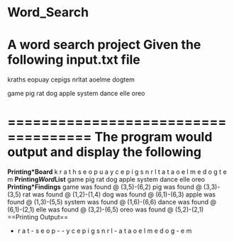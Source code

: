 Word_Search
===================================

A word search project
Given the following input.txt file
====================================
kraths
eopuay
cepigs
nrltat
aoelme
dogtem

game pig rat dog apple system dance elle oreo

====================================
The program would output and display 
the following
====================================
**Printing*Board**
k r a t h s 
e o p u a y 
c e p i g s 
n r l t a t 
a o e l m e 
d o g t e m 
**Printing*Word*List**
game pig rat dog apple system dance elle oreo 
**Printing*Findings**
game was found @ (3,5)-(6,2)
pig was found @ (3,3)-(3,5)
rat was found @ (1,2)-(1,4)
dog was found @ (6,1)-(6,3)
apple was found @ (1,3)-(5,5)
system was found @ (1,6)-(6,6)
dance was found @ (6,1)-(2,1)
elle was found @ (3,2)-(6,5)
oreo was found @ (5,2)-(2,1)
==Printing Output==
- r a t - s 
e o p - - y 
c e p i g s 
n r l - a t 
a o e l m e 
d o g - e m 
